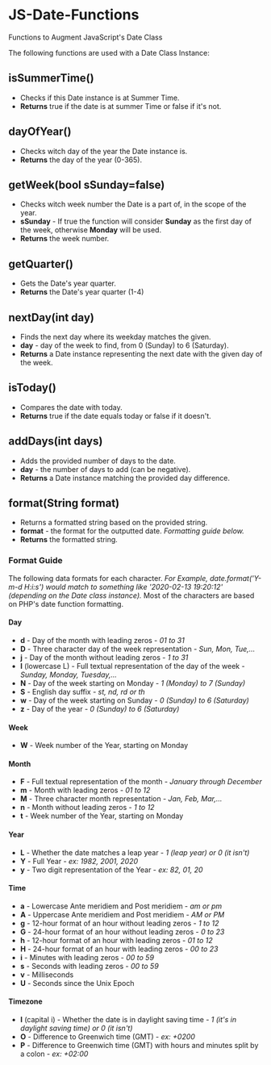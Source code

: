 # JS-Date-Functions
Functions to Augment JavaScript's Date Class

The following functions are used with a Date Class Instance:

## isSummerTime()
- Checks if this Date instance is at Summer Time.
- **Returns** true if the date is at summer Time or false if it's not.

## dayOfYear()
- Checks witch day of the year the Date instance is.
- **Returns** the day of the year (0-365).

## getWeek(bool sSunday=false)
- Checks witch week number the Date is a part of, in the scope of the year.
- **sSunday** - If true the function will consider __Sunday__ as the first day of the week, otherwise __Monday__ will be used.
- **Returns** the week number.

## getQuarter()
- Gets the Date's year quarter.
- **Returns** the Date's year quarter (1-4)

## nextDay(int day)
- Finds the next day where its weekday matches the given.
- **day** - day of the week to find, from 0 (Sunday) to 6 (Saturday).
- **Returns** a Date instance representing the next date with the given day of the week.

## isToday()
- Compares the date with today.
- **Returns** true if the date equals today or false if it doesn't.

## addDays(int days)
- Adds the provided number of days to the date.
- **day** - the number of days to add (can be negative).
- **Returns** a Date instance matching the provided day difference.

## format(String format)
- Returns a formatted string based on the provided string.
- **format** - the format for the outputted date. *Formatting guide below.*
- **Returns** the formatted string.
### Format Guide
The following data formats for each character. *For Example, date.format('Y-m-d H:i:s') would match to something like '2020-02-13 19:20:12' (depending on the Date class instance).* Most of the characters are based on PHP's date function formatting.
#### Day
- **d** - Day of the month with leading zeros - *01 to 31*
- **D** - Three character day of the week representation - *Sun, Mon, Tue,...*
- **j** - Day of the month without leading zeros - *1 to 31*
- **l** (lowercase L) - Full textual representation of the day of the week - *Sunday, Monday, Tuesday,...*
- **N** - Day of the week starting on Monday - *1 (Monday) to 7 (Sunday)*
- **S** - English day suffix - *st, nd, rd or th*
- **w** - Day of the week starting on Sunday - *0 (Sunday) to 6 (Saturday)*
- **z** - Day of the year - *0 (Sunday) to 6 (Saturday)*
#### Week
- **W** - Week number of the Year, starting on Monday
#### Month
- **F** - Full textual representation of the month - *January through December*
- **m** - Month with leading zeros - *01 to 12*
- **M** - Three character month representation - *Jan, Feb, Mar,...*
- **n** - Month without leading zeros - *1 to 12*
- **t** - Week number of the Year, starting on Monday
#### Year
- **L** - Whether the date matches a leap year - *1 (leap year) or 0 (it isn't)*
- **Y** - Full Year - *ex: 1982, 2001, 2020*
- **y** - Two digit representation of the Year - *ex: 82, 01, 20*
#### Time
- **a** - Lowercase Ante meridiem and Post meridiem - *am or pm*
- **A** - Uppercase Ante meridiem and Post meridiem - *AM or PM*
- **g** - 12-hour format of an hour without leading zeros - *1 to 12*
- **G** - 24-hour format of an hour without leading zeros - *0 to 23*
- **h** - 12-hour format of an hour with leading zeros - *01 to 12*
- **H** - 24-hour format of an hour with leading zeros - *00 to 23*
- **i** - Minutes with leading zeros - *00 to 59*
- **s** - Seconds with leading zeros - *00 to 59*
- **v** - Milliseconds
- **U** - Seconds since the Unix Epoch
#### Timezone
- **I** (capital i) - Whether  the date is in daylight saving time - *1 (it's in daylight saving time) or 0 (it isn't)*
- **O** - Difference to Greenwich time (GMT) - *ex: +0200*
- **P** - Difference to Greenwich time (GMT) with hours and minutes split by a colon - *ex: +02:00*
